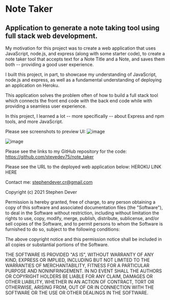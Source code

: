 # Note Taker

## Application to generate a note taking tool using full stack web development.

My motivation for this project was to create a web application that uses JavaScript, node.js, and express (along with some starter code),
to create a note taker tool that accepts text for a Note Title and a Note, and saves them both -- providing a good user experience. 

I built this project, in part, to showcase my understanding of JavaScript, node.js and express, as well as a fundamental understanding of deploying
an application on Heroku.

This application solves the problem often of how to build a full stack tool which connects the front end code with the back end code while with providing a seamless user experience.

In this project, I learned a lot -- more specifically -- about Express and npm tools, and more JavaScript.

Please see screenshots to preview UI:
![image](https://user-images.githubusercontent.com/77076615/118375748-ab138280-b591-11eb-977d-43d7c83c17ef.png)

![image](https://user-images.githubusercontent.com/77076615/118375766-dbf3b780-b591-11eb-9163-b37fe1202ff7.png)

Please see the links to my GitHub repository for the code:
https://github.com/stevedev75/note_taker

Please see the URL to the deployed web application below:
HEROKU LINK HERE



Contact me: stephendever.cr@gmail.com

Copyright (c) 2021 Stephen Dever

Permission is hereby granted, free of charge, to any person obtaining a copy of this software and associated documentation files (the "Software"), to deal in the Software without restriction, including without limitation the rights
to use, copy, modify, merge, publish, distribute, sublicense, and/or sell copies of the Software, and to permit persons to whom the Software is furnished to do so, subject to the following conditions:

The above copyright notice and this permission notice shall be included in all copies or substantial portions of the Software.

THE SOFTWARE IS PROVIDED "AS IS", WITHOUT WARRANTY OF ANY KIND, EXPRESS OR IMPLIED, INCLUDING BUT NOT LIMITED TO THE WARRANTIES OF MERCHANTABILITY, FITNESS FOR A PARTICULAR PURPOSE AND NONINFRINGEMENT. IN NO EVENT SHALL THE AUTHORS OR COPYRIGHT HOLDERS BE LIABLE FOR ANY CLAIM, DAMAGES OR OTHER
LIABILITY, WHETHER IN AN ACTION OF CONTRACT, TORT OR OTHERWISE, ARISING FROM, OUT OF OR IN CONNECTION WITH THE SOFTWARE OR THE USE OR OTHER DEALINGS IN THE SOFTWARE.
